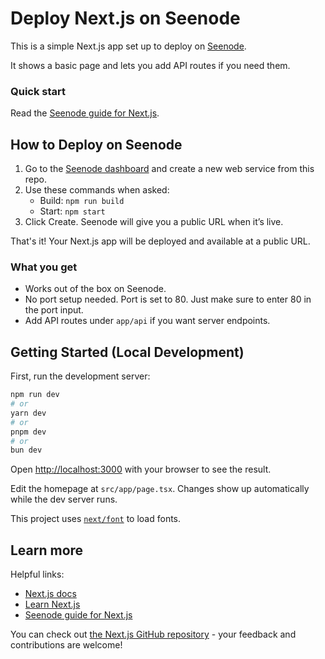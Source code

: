 # Deploy Next.js on Seenode

This is a simple Next.js app set up to deploy on [Seenode](https://seenode.com).

It shows a basic page and lets you add API routes if you need them.

### Quick start
Read the [Seenode guide for Next.js](https://seenode.com/docs/frameworks/javascript/nextjs/).

## How to Deploy on Seenode

1. Go to the [Seenode dashboard](https://cloud.seenode.com) and create a new web service from this repo.
2. Use these commands when asked:
   - Build: `npm run build`
   - Start: `npm start`
3. Click Create. Seenode will give you a public URL when it’s live.

That's it! Your Next.js app will be deployed and available at a public URL.

### What you get

- Works out of the box on Seenode.
- No port setup needed. Port is set to 80. Just make sure to enter 80 in the port input.
- Add API routes under `app/api` if you want server endpoints.

## Getting Started (Local Development)

First, run the development server:

```bash
npm run dev
# or
yarn dev
# or
pnpm dev
# or
bun dev
```

Open [http://localhost:3000](http://localhost:3000) with your browser to see the result.

Edit the homepage at `src/app/page.tsx`. Changes show up automatically while the dev server runs.

This project uses [`next/font`](https://nextjs.org/docs/app/building-your-application/optimizing/fonts) to load fonts.

## Learn more

Helpful links:

- [Next.js docs](https://nextjs.org/docs)
- [Learn Next.js](https://nextjs.org/learn)
- [Seenode guide for Next.js](https://seenode.com/docs/frameworks/javascript/nextjs/)

You can check out [the Next.js GitHub repository](https://github.com/vercel/next.js) - your feedback and contributions are welcome!
